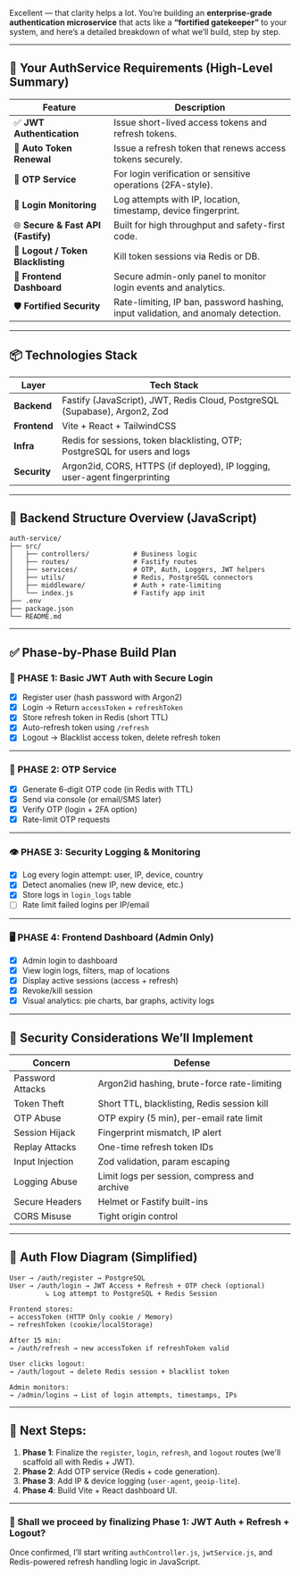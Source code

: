 Excellent — that clarity helps a lot. You’re building an **enterprise-grade authentication microservice** that acts like a **“fortified gatekeeper”** to your system, and here’s a detailed breakdown of what we’ll build, step by step.

---

## 🚨 Your AuthService Requirements (High-Level Summary)

| Feature                            | Description                                                                       |
| ---------------------------------- | --------------------------------------------------------------------------------- |
| ✅ **JWT Authentication**          | Issue short-lived access tokens and refresh tokens.                               |
| 🔁 **Auto Token Renewal**          | Issue a refresh token that renews access tokens securely.                         |
| 🔐 **OTP Service**                 | For login verification or sensitive operations (2FA-style).                       |
| 🧠 **Login Monitoring**            | Log attempts with IP, location, timestamp, device fingerprint.                    |
| 🌐 **Secure & Fast API (Fastify)** | Built for high throughput and safety-first code.                                  |
| 🚪 **Logout / Token Blacklisting** | Kill token sessions via Redis or DB.                                              |
| 🧱 **Frontend Dashboard**          | Secure admin-only panel to monitor login events and analytics.                    |
| 🛡️ **Fortified Security**          | Rate-limiting, IP ban, password hashing, input validation, and anomaly detection. |

---

## 📦 Technologies Stack

| Layer        | Tech Stack                                                                 |
| ------------ | -------------------------------------------------------------------------- |
| **Backend**  | Fastify (JavaScript), JWT, Redis Cloud, PostgreSQL (Supabase), Argon2, Zod |
| **Frontend** | Vite + React + TailwindCSS                                                 |
| **Infra**    | Redis for sessions, token blacklisting, OTP; PostgreSQL for users and logs |
| **Security** | Argon2id, CORS, HTTPS (if deployed), IP logging, user-agent fingerprinting |

---

## 🧱 Backend Structure Overview (JavaScript)

```
auth-service/
├── src/
│   ├── controllers/           # Business logic
│   ├── routes/                # Fastify routes
│   ├── services/              # OTP, Auth, Loggers, JWT helpers
│   ├── utils/                 # Redis, PostgreSQL connectors
│   ├── middleware/            # Auth + rate-limiting
│   └── index.js               # Fastify app init
├── .env
├── package.json
└── README.md
```

---

## ✅ Phase-by-Phase Build Plan

### 🔐 PHASE 1: Basic JWT Auth with Secure Login

- [x] Register user (hash password with Argon2)
- [x] Login → Return `accessToken` + `refreshToken`
- [x] Store refresh token in Redis (short TTL)
- [x] Auto-refresh token using `/refresh`
- [x] Logout → Blacklist access token, delete refresh token

---

### 📩 PHASE 2: OTP Service

- [x] Generate 6-digit OTP code (in Redis with TTL)
- [x] Send via console (or email/SMS later)
- [x] Verify OTP (login + 2FA option)
- [x] Rate-limit OTP requests

---

### 👁️ PHASE 3: Security Logging & Monitoring

- [x] Log every login attempt: user, IP, device, country
- [x] Detect anomalies (new IP, new device, etc.)
- [x] Store logs in `login_logs` table
- [ ] Rate limit failed logins per IP/email

---

### 🖥️ PHASE 4: Frontend Dashboard (Admin Only)

- [x] Admin login to dashboard
- [x] View login logs, filters, map of locations
- [x] Display active sessions (access + refresh)
- [x] Revoke/kill session
- [x] Visual analytics: pie charts, bar graphs, activity logs

---

## 🧱 Security Considerations We’ll Implement

| Concern          | Defense                                      |
| ---------------- | -------------------------------------------- |
| Password Attacks | Argon2id hashing, brute-force rate-limiting  |
| Token Theft      | Short TTL, blacklisting, Redis session kill  |
| OTP Abuse        | OTP expiry (5 min), per-email rate limit     |
| Session Hijack   | Fingerprint mismatch, IP alert               |
| Replay Attacks   | One-time refresh token IDs                   |
| Input Injection  | Zod validation, param escaping               |
| Logging Abuse    | Limit logs per session, compress and archive |
| Secure Headers   | Helmet or Fastify built-ins                  |
| CORS Misuse      | Tight origin control                         |

---

## 🔐 Auth Flow Diagram (Simplified)

```plaintext
User → /auth/register → PostgreSQL
User → /auth/login → JWT Access + Refresh + OTP check (optional)
         ↳ Log attempt to PostgreSQL + Redis Session

Frontend stores:
→ accessToken (HTTP Only cookie / Memory)
→ refreshToken (cookie/localStorage)

After 15 min:
→ /auth/refresh → new accessToken if refreshToken valid

User clicks logout:
→ /auth/logout → delete Redis session + blacklist token

Admin monitors:
→ /admin/logins → List of login attempts, timestamps, IPs
```

---

## 🔧 Next Steps:

1. **Phase 1**: Finalize the `register`, `login`, `refresh`, and `logout` routes (we'll scaffold all with Redis + JWT).
2. **Phase 2**: Add OTP service (Redis + code generation).
3. **Phase 3**: Add IP & device logging (`user-agent`, `geoip-lite`).
4. **Phase 4**: Build Vite + React dashboard UI.

---

### 🚀 Shall we proceed by finalizing **Phase 1: JWT Auth + Refresh + Logout**?

Once confirmed, I’ll start writing `authController.js`, `jwtService.js`, and Redis-powered refresh handling logic in JavaScript.
